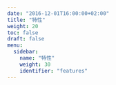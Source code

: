 ```yaml
---
date: "2016-12-01T16:00:00+02:00"
title: "特性"
weight: 20
toc: false
draft: false
menu:
  sidebar:
    name: "特性"
    weight: 30
    identifier: "features"
---
```

